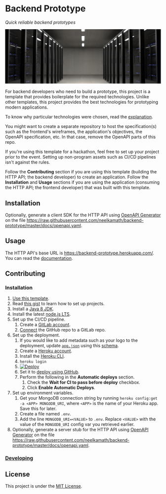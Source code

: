 # Backend Prototype

_Quick reliable backend prototypes_

![Cover](cover.jpg)

For backend developers who need to build a prototype, this project is a template that provides boilerplate for the required technologies. Unlike other templates, this project provides the best technologies for prototyping modern applications.

To know why particular technologies were chosen, read the [explanation](docs/explanation.md).

You might want to create a separate repository to host the specification(s) such as the frontend's wireframes, the application's objectives, the OpenAPI specification, etc. In that case, remove the OpenAPI parts of this repo.

If you're using this template for a hackathon, feel free to set up your project prior to the event. Setting up non-program assets such as CI/CD pipelines isn't against the rules.

Follow the **Contributing** section if you are using this template (building the HTTP API; the backend developer) to create an application. Follow the **Installation** and **Usage** sections if you are using the application (consuming the HTTP API; the frontend developer) that was built with this template.

## Installation

Optionally, generate a client SDK for the HTTP API using [OpenAPI Generator](https://openapi-generator.tech/) on the file https://raw.githubusercontent.com/neelkamath/backend-prototype/master/docs/openapi.yaml.

## Usage

The HTTP API's base URL is https://backend-prototype.herokuapp.com/. You can read the [documentation](https://neelkamath.gitlab.io/backend-prototype/).

## Contributing

### Installation

1. [Use this template](https://github.com/neelkamath/backend-prototype/generate).
1. Read [this gist](https://gist.github.com/neelkamath/df9198b13ac344b17938a7909cdb31f2) to learn how to set up projects.
1. Install a [Java 8 JDK](https://www.oracle.com/java/technologies/javase/javase-jdk8-downloads.html).
1. Install the latest [node.js LTS](https://nodejs.org/en/download/).
1. Set up the CI/CD pipeline.
    1. Create a [GitLab account](https://gitlab.com/users/sign_up).
    1. [Connect](https://docs.gitlab.com/ee/ci/ci_cd_for_external_repos/github_integration.html) the GitHub repo to a GitLab repo.
1. Set up the deployment.
    1. If you would like to add metadata such as your logo to the deployment, update [`app.json`](app.json) using this [schema](https://devcenter.heroku.com/articles/app-json-schema).
    1. Create a [Heroku account](https://signup.heroku.com/).
    1. Install the [Heroku CLI](https://devcenter.heroku.com/articles/heroku-cli#download-and-install).
    1. `heroku login`
    1. [![Deploy](https://www.herokucdn.com/deploy/button.svg)](https://heroku.com/deploy)
    1. Set it to [deploy using GitHub](https://devcenter.heroku.com/articles/github-integration#enabling-github-integration).
    1. Perform the following in the **Automatic deploys** section.
        1. Check the **Wait for CI to pass before deploy** checkbox.
        1. Click **Enable Automatic Deploys**.
1. Set up environment variables.
    1. Get your MongoDB connection string by running `heroku config:get -a <APP> MONGODB_URI`, where `<APP>` is the name of your Heroku app. Save this for later.
    1. Create a file named `.env`.
    1. Add the line `MONGODB_URI=<VALUE>` to `.env`. Replace `<VALUE>` with the value of the `MONGODB_URI` config var you retrieved earlier.
1. Optionally, generate a server stub for the HTTP API using [OpenAPI Generator](https://openapi-generator.tech/) on the file https://raw.githubusercontent.com/neelkamath/backend-prototype/master/docs/openapi.yaml.

### [Developing](docs/developing.md)

## License

This project is under the [MIT License](LICENSE).